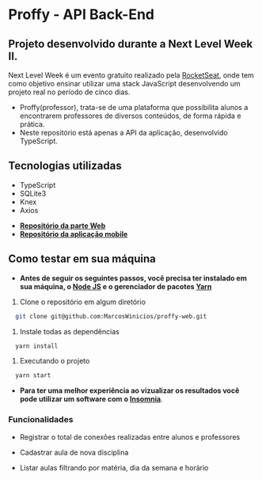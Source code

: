 # Proffy - API Back-End

## Projeto desenvolvido durante a Next Level Week II.

Next Level Week é um evento gratuito realizado pela [RocketSeat](https://rocketseat.com.br/), onde tem como objetivo ensinar utilizar uma stack JavaScript desenvolvendo um projeto real no período de cinco dias.

* Proffy(professor), trata-se de uma plataforma que possibilita alunos a encontrarem professores de diversos conteúdos, de forma rápida e prática.
* Neste repositório está apenas a API da aplicação, desenvolvido TypeScript.

## Tecnologias utilizadas
  - TypeScript
  - SQLite3
  - Knex
  - Axios

* **[Repositório da parte Web](https://github.com/MarcosWinicios/proffy-Web)**
* **[Repositório da aplicação mobile](https://github.com/MarcosWinicios/proffy-mobile)**

## Como testar em sua máquina
- **Antes de seguir os seguintes passos, você precisa ter instalado em sua máquina, o [Node JS](https://nodejs.org/en/) e o  gerenciador de pacotes [Yarn](https://classic.yarnpkg.com/pt-BR/docs/install/#debian-stable)**

1. Clone o repositório em algum diretório
```sh
  git clone git@github.com:MarcosWinicios/proffy-web.git
```
1. Instale todas as dependências
```sh
  yarn install
```
1. Executando o projeto
```sh
  yarn start
```
- **Para ter uma melhor experiência ao vizualizar os resultados você pode utilizar um software com o [Insomnia](https://insomnia.rest/download/)**.

### Funcionalidades

- Registrar o total de conexões realizadas entre alunos e professores
 
- Cadastrar aula de nova disciplina

- Listar aulas filtrando por matéria, dia da semana e horário
    
